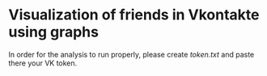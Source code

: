 # Visualization of friends in Vkontakte using graphs

In order for the analysis to run properly, please create *token.txt* and paste there your VK token.
